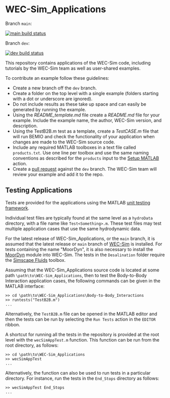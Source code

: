 # WEC-Sim_Applications

Branch `main`:

[![main build status](https://github.com/WEC-Sim/WEC-Sim_Applications/actions/workflows/process-events.yml/badge.svg?branch=main)](https://github.com/WEC-Sim/WEC-Sim_Applications/actions/workflows/process-events.yml)

Branch `dev`:

[![dev build status](https://github.com/WEC-Sim/WEC-Sim_Applications/actions/workflows/process-events.yml/badge.svg?branch=dev)](https://github.com/WEC-Sim/WEC-Sim_Applications/actions/workflows/process-events.yml)

This repository contains applications of the WEC-Sim code, including tutorials by the WEC-Sim team as well as user-shared examples.

To contribute an example follow these guidelines:

* Create a new branch off the `dev` branch.
* Create a folder on the top level with a single example (folders starting with a dot or underscore are ignored).
* Do not include results as these take up space and can easily be generated by running the example.
* Using the *README_template.md* file create a *README.md* file for your example. Include the example name, the author, WEC-Sim version, and description.
* Using the TestB2B.m test as a template, create a *TestCASE.m* file that will run BEMIO and check the functionality of your application when changes are made to the WEC-Sim source code.
* Include any required MATLAB toolboxes in a text file called `products.txt`. Use one line per toolbox and use the same naming conventions as described for the `products` input to the [Setup MATLAB][106] action.
* Create a [pull request][101] against the `dev` branch. The WEC-Sim team will review your example and add it to the repo.

## Testing Applications

Tests are provided for the applications using the MATLAB [unit testing 
framework][102].

Individual test files are typically found at the same level as a `hydroData`
directory, with a file name like `Test<Something>.m`. These test files may test 
multiple application cases that use the same hydrodynamic data.

For the latest release of WEC-Sim_Applications, or the `main` branch, it is 
assumed that the latest release or `main` branch of [WEC-Sim][103] is 
installed. For tests containing the name "MoorDyn", it is also necessary to 
install the [MoorDyn][104] module into WEC-Sim. The tests in the 
`Desalination` folder require the [Simscape Fluids][105] toolbox.

Assuming that the WEC-Sim_Applications source code is located at some path
`\path\to\WEC-Sim_Applications`, then to test the Body-to-Body Interaction
application cases, the following commands can be given in the MATLAB interface:

```
>> cd \path\to\WEC-Sim_Applications\Body-to-Body_Interactions
>> runtests("TestB2B.m")
...
```

Alternatively, the `TestB2B.m` file can be opened in the MATLAB editor and 
then the tests can be run by selecting the `Run Tests` action in the `EDITOR` 
ribbon.

A shortcut for running all the tests in the repository is provided at the 
root level with the `wecSimAppTest.m` function. This function can be run from 
the root directory, as follows:

```
>> cd \path\to\WEC-Sim_Applications
>> wecSimAppTest
...
```

Alternatively, the function can also be used to run tests in a particular 
directory. For instance, run the tests in the `End_Stops` directory as follows:

```
>> wecSimAppTest End_Stops
...
```

[101]: https://help.github.com/articles/using-pull-requests/
[102]: https://uk.mathworks.com/help/matlab/matlab-unit-test-framework.html
[103]: https://github.com/WEC-Sim/WEC-Sim
[104]: https://github.com/WEC-Sim/MoorDyn
[105]: https://www.mathworks.com/products/simscape-fluids.html
[106]: https://github.com/matlab-actions/setup-matlab?tab=readme-ov-file#set-up-matlab
